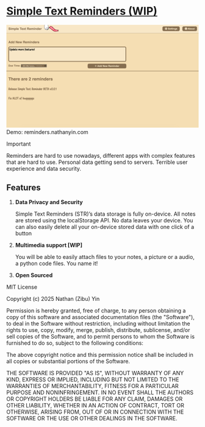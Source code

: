# [Simple Text Reminders (WIP)](https://reminders.nathanyin.com)
![([/images/demo_screenshot1.png](https://github.com/zibuyin/Simple-Text-Reminder-Platform/blob/main/images/demo_screenshot1.png))](https://github.com/zibuyin/Simple-Text-Reminder-Platform/blob/main/images/demo_screenshot1.png)
Demo: reminders.nathanyin.com
>[!IMPORTANT]  
> Reminders are hard to use nowadays, different apps with complex features that are hard to use. Personal data getting send to servers. Terrible user experience and data security.


## Features

1. **Data Privacy and Security**
    
    Simple Text Reminders (STR)’s data storage is fully on-device. All notes are stored using the localStorage API. No data leaves your device. You can also easily delete all your on-device stored data with one click of a button
    


2. **Multimedia support [WIP]**
    
    You will be able to easily attach files to your notes, a picture or a audio, a python code files. You name it!
    
3. **Open Sourced**

MIT License

Copyright (c) 2025 Nathan (Zibu) Yin

Permission is hereby granted, free of charge, to any person obtaining a copy
of this software and associated documentation files (the "Software"), to deal
in the Software without restriction, including without limitation the rights
to use, copy, modify, merge, publish, distribute, sublicense, and/or sell
copies of the Software, and to permit persons to whom the Software is
furnished to do so, subject to the following conditions:

The above copyright notice and this permission notice shall be included in all
copies or substantial portions of the Software.

THE SOFTWARE IS PROVIDED "AS IS", WITHOUT WARRANTY OF ANY KIND, EXPRESS OR
IMPLIED, INCLUDING BUT NOT LIMITED TO THE WARRANTIES OF MERCHANTABILITY,
FITNESS FOR A PARTICULAR PURPOSE AND NONINFRINGEMENT. IN NO EVENT SHALL THE
AUTHORS OR COPYRIGHT HOLDERS BE LIABLE FOR ANY CLAIM, DAMAGES OR OTHER
LIABILITY, WHETHER IN AN ACTION OF CONTRACT, TORT OR OTHERWISE, ARISING FROM,
OUT OF OR IN CONNECTION WITH THE SOFTWARE OR THE USE OR OTHER DEALINGS IN THE
SOFTWARE.
